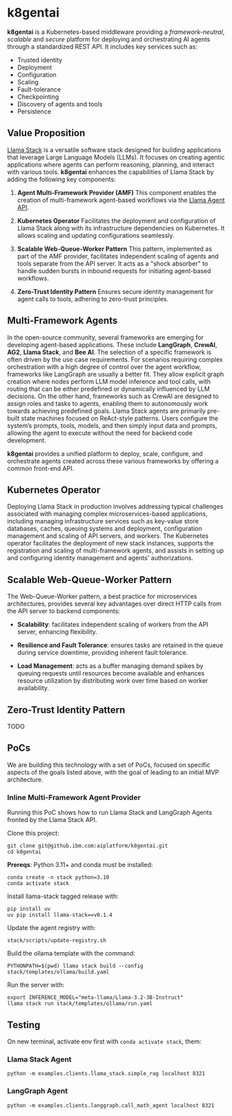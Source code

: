 
# k8gentai

**k8gentai** is a Kubernetes-based middleware providing a *framework-neutral*, *scalable* and *secure* platform for deploying and orchestrating AI agents through a standardized REST API. It includes key services such as:

- Trusted identity
- Deployment
- Configuration
- Scaling
- Fault-tolerance
- Checkpointing
- Discovery of agents and tools
- Persistence


## Value Proposition

[Llama Stack](https://llama-stack.readthedocs.io) is a versatile software stack designed for building applications that leverage Large Language Models (LLMs). It focuses on creating agentic applications where agents can perform reasoning, planning, and interact with various tools. **k8gentai** enhances the capabilities of Llama Stack by adding the following key components:

1. **Agent Multi-Framework Provider (AMF)**
This component enables the creation of multi-framework agent-based workflows via the [Llama Agent API](https://llama-stack.readthedocs.io/en/latest/references/api_reference).

2. **Kubernetes Operator**
Facilitates the deployment and configuration of Llama Stack along with its infrastructure dependencies on Kubernetes. It allows scaling and updating configurations seamlessly.

3. **Scalable Web-Queue-Worker Pattern**
This pattern, implemented as part of the AMF provider, facilitates independent scaling of agents and tools separate from the API server. It acts as a "shock absorber" to handle sudden bursts in inbound requests for initiating agent-based workflows.

4. **Zero-Trust Identity Pattern**
Ensures secure identity management for agent calls to tools, adhering to zero-trust principles.


## Multi-Framework Agents

In the open-source community, several frameworks are emerging for developing agent-based applications. These include **LangGraph**, **CrewAI**, **AG2**, **Llama Stack**, and **Bee AI**. The selection of a specific framework is often driven by the use case requirements. For scenarios requiring complex orchestration with a high degree of control over the agent workflow, frameworks like LangGraph are usually a better fit. They allow explicit graph creation where nodes perform LLM model inference and tool calls, with routing that can be either predefined or dynamically influenced by LLM decisions. On the other hand, frameworks such as CrewAI are designed to assign roles and tasks to agents, enabling them to autonomously work towards achieving predefined goals. Llama Stack agents are primarily pre-built state machines focused on ReAct-style patterns. Users configure the system’s prompts, tools, models, and then simply input data and prompts, allowing the agent to execute without the need for backend code development. 

**k8gentai** provides a unified platform to deploy, scale, configure, and orchestrate agents created across these various frameworks by offering a common front-end API.

## Kubernetes Operator

Deploying Llama Stack in production involves addressing typical challenges associated with managing complex microservices-based applications, including managing infrastructure services such as key-value store databases, caches, queuing systems and deployment, configuration management and scaling of API servers, and workers. The Kubernetes operator facilitates the deployment of new stack instances, supports the registration and scaling of multi-framework agents, and assists in setting up and configuring identity management and agents' authorizations.

## Scalable Web-Queue-Worker Pattern

The Web-Queue-Worker pattern, a best practice for microservices architectures, provides several key advantages over direct HTTP calls from the API server to backend components:

- **Scalability**: facilitates independent scaling of workers from the API server, enhancing flexibility.

- **Resilience and Fault Tolerance**: ensures tasks are retained in the queue during service downtime, providing inherent fault tolerance.

- **Load Management**: acts as a buffer managing demand spikes by queuing requests until resources become available and enhances resource utilization by distributing work over time based on worker availability.


## Zero-Trust Identity Pattern

TODO

## PoCs

We are building this technology with a set of PoCs, focused on specific aspects of the goals listed
above, with the goal of leading to an initial MVP architecture.

### Inline Multi-Framework Agent Provider

Running this PoC shows how to run Llama Stack and LangGraph Agents fronted by the Llama Stack API.

Clone this project:

```shell
git clone git@github.ibm.com:aiplatform/k8gentai.git
cd k8gentai
```

**Prereqs**: Python 3.11+ and conda must be installed:

```shell
conda create -n stack python=3.10
conda activate stack
```

Install llama-stack tagged release with:

```shell
pip install uv
uv pip install llama-stack==v0.1.4
```

Update the agent registry with:

```shell
stack/scripts/update-registry.sh
```

Build the ollama template with the command:

```shell
PYTHONPATH=$(pwd) llama stack build --config stack/templates/ollama/build.yaml
```

Run the server with:

```shell
export INFERENCE_MODEL="meta-llama/Llama-3.2-3B-Instruct"
llama stack run stack/templates/ollama/run.yaml 
```

## Testing

On new terminal, activate env first with `conda activate stack`, them:

### Llama Stack Agent

```shell
python -m examples.clients.llama_stack.simple_rag localhost 8321
```

### LangGraph Agent

```shell
python -m examples.clients.langgraph.call_math_agent localhost 8321
```
